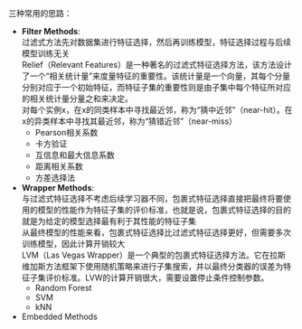 三种常用的思路：
  - **Filter Methods**:<br/> 过滤式方法先对数据集进行特征选择，然后再训练模型，特征选择过程与后续模型训练无关 <br/>Relief（Relevant Features）是一种著名的过滤式特征选择方法，该方法设计了一个“相关统计量”来度量特征的重要性。该统计量是一个向量，其每个分量分别对应于一个初始特征，而特征子集的重要性则是由子集中每个特征所对应的相关统计量分量之和来决定。<br/>对每个实例x，在x的同类样本中寻找最近邻，称为“猜中近邻”（near-hit）。在x的异类样本中寻找其最近邻，称为“猜错近邻”（near-miss）
    - Pearson相关系数
    - 卡方验证
    - 互信息和最大信息系数
    - 距离相关系数
    - 方差选择法
  - **Wrapper Methods**:<br/> 与过滤式特征选择不考虑后续学习器不同，包裹式特征选择直接把最终将要使用的模型的性能作为特征子集的评价标准，也就是说，包裹式特征选择的目的就是为给定的模型选择最有利于其性能的特征子集 <br/> 从最终模型的性能来看，包裹式特征选择比过滤式特征选择更好，但需要多次训练模型，因此计算开销较大 <br/> LVM（Las Vegas Wrapper）是一个典型的包裹式特征选择方法。它在拉斯维加斯方法框架下使用随机策略来进行子集搜索，并以最终分类器的误差为特征子集评价标准。LVW的计算开销很大，需要设置停止条件控制参数。
    - Random Forest
    - SVM
    - kNN
  - Embedded Methods
